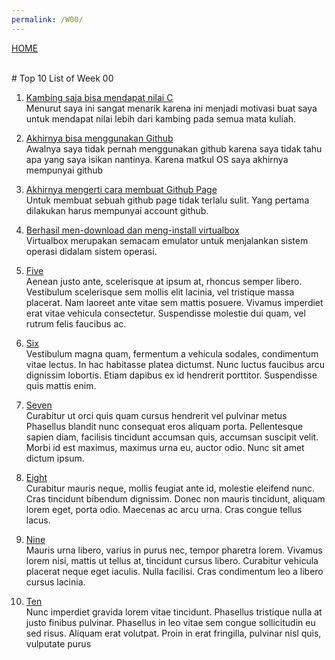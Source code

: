 ```yaml
---
permalink: /W00/
---
```

[HOME](../)

<br>
# Top 10 List of Week 00

1. [Kambing saja bisa mendapat nilai C](https://github.com/UI-FASILKOM-OS/SistemOperasi/blob/master/Slides/os00.pdf)<br>
Menurut saya ini sangat menarik karena ini menjadi motivasi buat saya untuk mendapat nilai lebih dari kambing pada semua mata kuliah.

2. [Akhirnya bisa menggunakan Github](https://en.wikipedia.org/wiki/2)<br>
Awalnya saya tidak pernah menggunakan github karena saya tidak tahu apa yang saya isikan nantinya. Karena matkul OS saya akhirnya mempunyai github

3. [Akhirnya mengerti cara membuat Github Page](https://medium.com/@viandwi24/4-cara-publikasi-halaman-web-di-github-pages-hosting-gratis-dari-github-untuk-halaman-web-statis-92df07399f4a)<br>
Untuk membuat sebuah github page tidak terlalu sulit. Yang pertama dilakukan harus mempunyai account github.

4. [Berhasil men-download dan meng-install virtualbox](https://osp4diss.vlsm.org/InstallVirtualBox.html)<br>
Virtualbox merupakan semacam emulator untuk menjalankan sistem operasi didalam sistem operasi.

5. [Five](https://en.wikipedia.org/wiki/5)<br>
Aenean justo ante, scelerisque at ipsum at, rhoncus semper libero.
Vestibulum scelerisque sem mollis elit lacinia, vel tristique massa placerat.
Nam laoreet ante vitae sem mattis posuere.
Vivamus imperdiet erat vitae vehicula consectetur.
Suspendisse molestie dui quam, vel rutrum felis faucibus ac.

6. [Six](https://en.wikipedia.org/wiki/6)<br>
Vestibulum magna quam, fermentum a vehicula sodales, condimentum vitae lectus.
In hac habitasse platea dictumst.
Nunc luctus faucibus arcu dignissim lobortis.
Etiam dapibus ex id hendrerit porttitor.
Suspendisse quis mattis enim.

7. [Seven](https://en.wikipedia.org/wiki/7)<br>
Curabitur ut orci quis quam cursus hendrerit vel pulvinar metus
Phasellus blandit nunc consequat eros aliquam porta.
Pellentesque sapien diam, facilisis tincidunt accumsan quis, accumsan suscipit velit. 
Morbi id est maximus, maximus urna eu, auctor odio. 
Nunc sit amet dictum ipsum.

8. [Eight](https://en.wikipedia.org/wiki/8)<br>
Curabitur mauris neque, mollis feugiat ante id, molestie eleifend nunc.
Cras tincidunt bibendum dignissim.
Donec non mauris tincidunt, aliquam lorem eget, porta odio.
Maecenas ac arcu urna.
Cras congue tellus lacus.

9. [Nine](https://en.wikipedia.org/wiki/9)<br>
Mauris urna libero, varius in purus nec, tempor pharetra lorem.
Vivamus lorem nisi, mattis ut tellus at, tincidunt cursus libero.
Curabitur vehicula placerat neque eget iaculis.
Nulla facilisi.
Cras condimentum leo a libero cursus lacinia.

10. [Ten](https://en.wikipedia.org/wiki/10)<br>
Nunc imperdiet gravida lorem vitae tincidunt. 
Phasellus tristique nulla at justo finibus pulvinar.
Phasellus in leo vitae sem congue sollicitudin eu sed risus.
Aliquam erat volutpat.
Proin in erat fringilla, pulvinar nisl quis, vulputate purus
